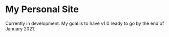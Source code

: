 # My Personal Site

Currently in development. My goal is to have v1.0 ready to go by the end of January 2021.
